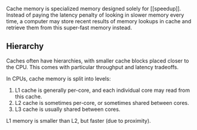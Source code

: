 Cache memory is specialized memory designed solely for [[speedup]]. Instead of paying the latency penalty of looking in slower memory every time, a computer may store recent results of memory lookups in cache and retrieve them from this super-fast memory instead.

## Hierarchy

Caches often have hierarchies, with smaller cache blocks placed closer to the CPU. This comes with particular throughput and latency tradeoffs.

In CPUs, cache memory is split into levels:

1. L1 cache is generally per-core, and each individual core may read from this cache.
2. L2 cache is sometimes per-core, or sometimes shared between cores.
3. L3 cache is usually shared between cores.

L1 memory is smaller than L2, but faster (due to proximity).